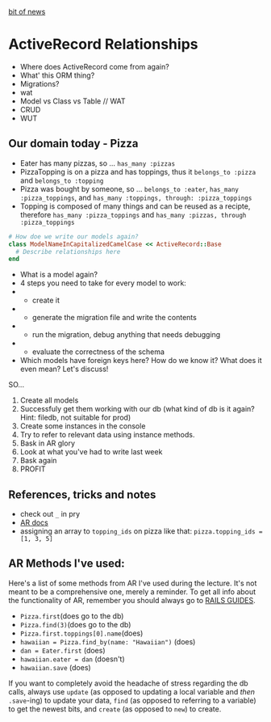 [bit of news](https://www.nytimes.com/2018/09/28/technology/facebook-hack-data-breach.html)

# ActiveRecord Relationships

- Where does ActiveRecord come from again?
- What' this ORM thing?
- Migrations?
- wat
- Model vs Class vs Table // WAT
- CRUD
- WUT

## Our domain today - Pizza

- Eater has many pizzas, so ... `has_many :pizzas`
- PizzaTopping is on a pizza and has toppings, thus it `belongs_to :pizza` and `belongs_to :topping`
- Pizza was bought by someone, so ... `belongs_to :eater`, `has_many :pizza_toppings`, and `has_many :toppings, through: :pizza_toppings`
- Topping is composed of many things and can be reused as a recipte, therefore `has_many :pizza_toppings` and `has_many :pizzas, through :pizza_toppings`

```ruby
# How doe we write our models again?
class ModelNameInCapitalizedCamelCase << ActiveRecord::Base
  # Describe relationships here
end
```

- What is a model again?
- 4 steps you need to take for every model to work:
- - create it
- - generate the migration file and write the contents
- - run the migration, debug anything that needs debugging
- - evaluate the correctness of the schema
- Which models have foreign keys here? How do we know it? What does it even mean? Let's discuss!

SO...

1. Create all models
2. Successfuly get them working with our db (what kind of db is it again? Hint: filedb, not suitable for prod)
3. Create some instances in the console
4. Try to refer to relevant data using instance methods.
5. Bask in AR glory
6. Look at what you've had to write last week
6. Bask again
7. PROFIT   

## References, tricks and notes

- check out `_` in pry
- [AR docs](https://github.com/rails/rails/tree/master/activerecord)
- assigning an array to `topping_ids` on pizza like that: `pizza.topping_ids = [1, 3, 5]`

## AR Methods I've used:

Here's a list of some methods from AR I've used during the lecture. It's not meant to be a comprehensive one, merely a reminder. To get all info about the functionality of AR, remember you should always go to [RAILS GUIDES](https://guides.rubyonrails.org/active_record_basics.html).

- `Pizza.first`(does go to the db)
- `Pizza.find(3)`(does go to the db)
- `Pizza.first.toppings[0].name`(does)
- `hawaiian = Pizza.find_by(name: "Hawaiian")` (does)
- `dan = Eater.first` (does)
- `hawaiian.eater = dan` (doesn't)
- `hawaiian.save` (does)

If you want to completely avoid the headache of stress regarding the db calls, always use `update` (as opposed to updating a local variable and *then* `.save`-ing) to update your data, `find` (as opposed to referring to a variable) to get the newest bits, and `create` (as opposed to `new`) to create.
